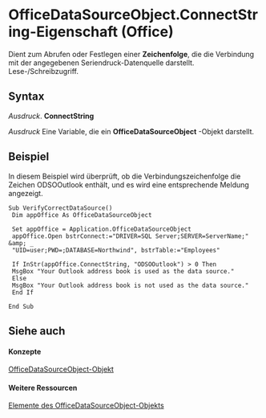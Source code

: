 
# OfficeDataSourceObject.ConnectString-Eigenschaft (Office)

Dient zum Abrufen oder Festlegen einer  **Zeichenfolge**, die die Verbindung mit der angegebenen Seriendruck-Datenquelle darstellt. Lese-/Schreibzugriff.


## Syntax

 _Ausdruck_. **ConnectString**

 _Ausdruck_ Eine Variable, die ein **OfficeDataSourceObject** -Objekt darstellt.


## Beispiel

In diesem Beispiel wird überprüft, ob die Verbindungszeichenfolge die Zeichen ODSOOutlook enthält, und es wird eine entsprechende Meldung angezeigt.


```
Sub VerifyCorrectDataSource() 
 Dim appOffice As OfficeDataSourceObject 
 
 Set appOffice = Application.OfficeDataSourceObject 
 appOffice.Open bstrConnect:="DRIVER=SQL Server;SERVER=ServerName;" &amp; _ 
 "UID=user;PWD=;DATABASE=Northwind", bstrTable:="Employees" 
 
 If InStr(appOffice.ConnectString, "ODSOOutlook") > 0 Then 
 MsgBox "Your Outlook address book is used as the data source." 
 Else 
 MsgBox "Your Outlook address book is not used as the data source." 
 End If 
 
End Sub
```


## Siehe auch


#### Konzepte


[OfficeDataSourceObject-Objekt](d5e5401b-643e-c12c-2648-f281af481f45.md)
#### Weitere Ressourcen


[Elemente des OfficeDataSourceObject-Objekts](http://msdn.microsoft.com/library/57ba0dc6-80e7-04a9-a619-2a3e6aa2cdff%28Office.15%29.aspx)